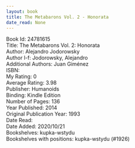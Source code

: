 ```yaml
---
layout: book
title: The Metabarons Vol. 2 - Honorata
date_read: None
---
```


Book Id: 24781615<br />
Title: The Metabarons Vol. 2: Honorata<br />
Author: Alejandro Jodorowsky<br />
Author l-f: Jodorowsky, Alejandro<br />
Additional Authors: Juan Giménez<br />
ISBN: <br />
My Rating: 0<br />
Average Rating: 3.98<br />
Publisher: Humanoids<br />
Binding: Kindle Edition<br />
Number of Pages: 136<br />
Year Published: 2014<br />
Original Publication Year: 1993<br />
Date Read: <br />
Date Added: 2020/10/21<br />
Bookshelves: kupka-wstydu<br />
Bookshelves with positions: kupka-wstydu (#1926)<br />

